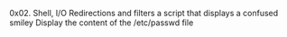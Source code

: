 0x02. Shell, I/O Redirections and filters
a script that displays a confused smiley 
Display the content of the /etc/passwd file
